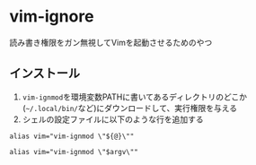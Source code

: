 # vim-ignore
読み書き権限をガン無視してVimを起動させるためのやつ

## インストール
1. `vim-ignmod`を環境変数PATHに書いてあるディレクトリのどこか(`~/.local/bin/`など)にダウンロードして、実行権限を与える
2. シェルの設定ファイルに以下のような行を追加する
```.bashrc
alias vim="vim-ignmod \"${@}\""
```

```config.fish
alias vim="vim-ignmod \"$argv\""
```
